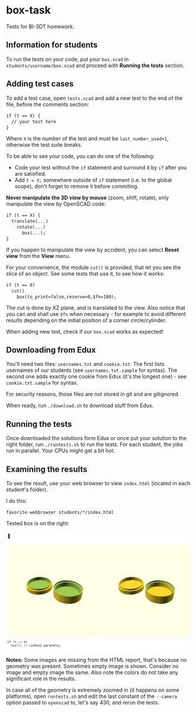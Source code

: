 box-task
========

Tests for BI-3DT homework.

Information for students
------------------------

To run the tests on your code, put your `box.scad` in `students/username/box.scad` and proceed with **Running the tests** section.

Adding test cases
-----------------

To add a test case, open `tests.scad` and add a new test to the end of the file, before the comments section:

    if (t == X) {
      // your test here
    }

Where `X` is the number of the test and must be `last_number_used+1`, otherwise the test suite breaks.

To be able to see your code, you can do one of the following:

 * Code your test without the `if` statement and surround it by `if` after you are satisfied.
 * Add `t = X;` somewhere outside of `if` statement (i.e. to the global scope), don't forget to remove it before commiting.

**Never manipulate the 3D view by mouse** (zoom, shift, rotate), only manipulate the view by OpenSCAD code:

    if (t == X) {
      translate(...)
        rotate(...)
          box(...);
    }

If you happen to manipulate the view by accident, you can select **Reset view** from the **View** menu.

For your convenience, the module `cut()` is provided, that let you see the slice of an object. See some tests that use it, to see how it works:

    if (t == 8)
      cut()
        box(to_print=false,reserve=0,$fn=100);

The cut is done by XZ plane, and is translated to the view. Also notice that you can and shall use `$fn` when necessary - for example to avoid different results depending on the initial position of a corner circle/cylinder.

When adding new test, check if *our* `box.scad` works as expected!

Downloading from Edux
---------------------

You'll need two files: `usernames.txt` and `cookie.txt`. The first lists usernames of our students (see `usernames.txt.sample` for syntax). The second one adds exactly one cookie from Edux (it's the longest one) - see `cookie.txt.sample` for syntax.

For security reasons, those files are not stored in git and are gitignored.

When ready, run `./download.sh` to download stuff from Edux.

Running the tests
-----------------

Once downloaded the solutions form Edux or once put your solution to the right folder, run `./runtests.sh` to run the tests. For each student, the jobs run in parallel. Your CPUs might get a bit hot.

Examining the results
---------------------

To see the result, use your web browser to view `index.html` (located in each student's folder).

I do this:

    favorite-webbrowser students/*/index.html

Tested box is on the right:

![Screenshot](screenshot.png)

**Notes:** Some images are missing from the HTML report, that's because no geometry was present. Sometimes empty image is shown. Consider no image and empty image the same. Also note the colors do not take any significant role in the results.

In case all of the geometry is extremely zoomed in (it happens on some platforms), open `runtests.sh` and edit the last constant of the `--camera` option passed to `openscad` to, let's say 430, and rerun the tests.
